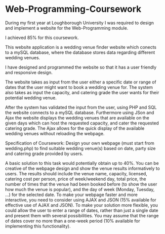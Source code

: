 # Web-Programming-Coursework
During my first year at Loughborough University I was required to design and implement a website for the Web-Programming module.

I achieved 85% for this coursework.

This website application is a wedding venue finder website which conects to a mySQL database, where the database stores data regarding different wedding venues.

I have designed and programmed the website so that it has a user friendly and responsive design.

The website takes as input from the user either a specific date or range of dates that the user might want to book a wedding venue for. The system also takes as input 
the capacity, and catering grade the user wants for their potential wedding venue. 

After the system has validated the input from the user, using PHP and SQL the website connects to a mySQL database. Furthermore using JSon and Ajax the website displays 
the wedding venues that are available on the given days which can host the requested capacity, and cater the requested catering grade. The Ajax allows for the
quick display of the available wedding venues without reloading the webpage.


Specification of Coursework:
Design your own webpage (must start from wedding.php) to find suitable wedding venue(s) based on date, party size and catering grade provided by users.

A basic solution to this task would potentially obtain up to 40%. You can be creative of the webpage design and show the venue results informatively to users. The results should include the venue name, capacity, licensed, catering cost per person, price of week/weekend day, total price, the number of times that the venue had been booked before (to show the user how much the venue is popular), and the day of week (Monday, Tuesday, …) for the selected date. To make your webpage faster and more interactive, you need to consider using AJAX and JSON (15% available for effective use of AJAX and JSON). To make your solution more flexible, you could allow the user to enter a range of dates, rather than just a single date and present them with several possibilities. You may assume that the range of dates cover no more than a one-week period (10% available for implementing this functionality).


